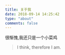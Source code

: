 ```yaml
---
title: 关于我
date: 2018-09-14 14:25:42
type: "about"
comments: false
---
```


很惭愧,我还只是一个小菜鸡

> I think, therefore I am.